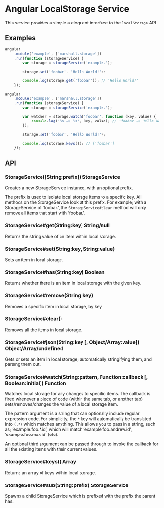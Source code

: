 # Angular LocalStorage Service

This service provides a simple a eloquent interface to the `localStorage` API.

## Examples

```js
angular
    .module('example', ['marshall.storage'])
    .run(function (storageService) {
        var storage = storageService('example.');

        storage.set('foobar', 'Hello World!');

        console.log(storage.get('foobar')); // 'Hello World!'
    });
```

```js
angular
    .module('example', ['marshall.storage'])
    .run(function (storageService) {
        var storage = storageService('example.');

        var watcher = storage.watch('foobar', function (key, value) {
            console.log('%s => %s', key, value); // 'foobar => Hello World!'
        });

        storage.set('foobar', 'Hello World!');

        console.log(storage.keys()); // ['foobar']
    });
```

## API

### StorageService([String:prefix]) StorageService

Creates a new StorageService instance, with an optional prefix.

The prefix is used to isolate local storage items to a specific key. All methods on the StorageService look at this prefix. For example; with a StorageService of ‘foobar.’, the `StorageService#clear` method will only remove all items that start with ‘foobar.’.

### StorageService#get(String:key) String/null

Returns the string value of an item within local storage.

### StorageService#set(String:key, String:value)

Sets an item in local storage.

### StorageService#has(String:key) Boolean

Returns whether there is an item in local storage with the given key.

### StorageService#remove(String:key)

Removes a specific item in local storage, by key.

### StorageService#clear()

Removes all the items in local storage.

### StorageService#json(String:key [, Object/Array:value]) Object/Array/undefined

Gets or sets an item in local storage; automatically stringifying them, and parsing them out.

### StorageService#watch(String:pattern, Function:callback [, Boolean:initial]) Function

Watches local storage for any changes to specific items. The callback is fired whenever a piece of code (within the same tab, or another tab) sets/removes/changes the value of a local storage item.

The pattern argument is a string that can optionally include regular expression code. For simplicity, the `*` key will automatically be translated into `(.*)` which matches anything. This allows you to pass in a string, such as; ‘example.foo.*.id’, which will match ‘example.foo.andrew.id’, ‘example.foo.max.id’ (etc).

An optional third argument can be passed through to invoke the callback for all the existing items with their current values.

### StorageService#keys() Array

Returns an array of keys within local storage.

### StorageService#sub(String:prefix) StorageService

Spawns a child StorageService which is prefixed with the prefix the parent has.
